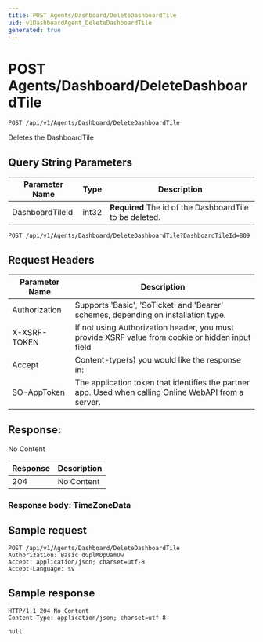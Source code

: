 ```yaml
---
title: POST Agents/Dashboard/DeleteDashboardTile
uid: v1DashboardAgent_DeleteDashboardTile
generated: true
---
```


# POST Agents/Dashboard/DeleteDashboardTile

```http
POST /api/v1/Agents/Dashboard/DeleteDashboardTile
```

Deletes the DashboardTile







## Query String Parameters

| Parameter Name | Type |  Description |
|----------------|------|--------------|
| DashboardTileId | int32 | **Required** The id of the DashboardTile to be deleted. |

```http
POST /api/v1/Agents/Dashboard/DeleteDashboardTile?DashboardTileId=809
```


## Request Headers

| Parameter Name | Description |
|----------------|-------------|
| Authorization  | Supports 'Basic', 'SoTicket' and 'Bearer' schemes, depending on installation type. |
| X-XSRF-TOKEN   | If not using Authorization header, you must provide XSRF value from cookie or hidden input field |
| Accept         | Content-type(s) you would like the response in:  |
| SO-AppToken | The application token that identifies the partner app. Used when calling Online WebAPI from a server. |


## Response:

No Content

| Response | Description |
|----------------|-------------|
| 204 | No Content |

### Response body: TimeZoneData


## Sample request

```http!
POST /api/v1/Agents/Dashboard/DeleteDashboardTile
Authorization: Basic dGplMDpUamUw
Accept: application/json; charset=utf-8
Accept-Language: sv
```

## Sample response

```http_
HTTP/1.1 204 No Content
Content-Type: application/json; charset=utf-8

null
```
